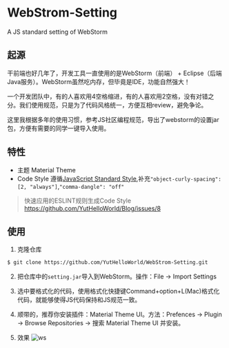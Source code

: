 # WebStrom-Setting
A JS standard setting of WebStorm

## 起源

干前端也好几年了，开发工具一直使用的是WebStorm（前端） + Eclipse（后端Java服务）。WebStorm虽然吃内存，但毕竟是IDE，功能自然强大！

一个开发团队中，有的人喜欢用4空格缩进，有的人喜欢用2空格，没有对错之分。我们使用规范，只是为了代码风格统一，方便互相review，避免争论。

这里我根据多年的使用习惯，参考JS社区编程规范，导出了webstorm的设置jar包，方便有需要的同学一键导入使用。

## 特性

- 主题 Material Theme
- Code Style 遵循[JavaScript Standard Style](https://standardjs.com/readme-zhcn.html#usage),补充`"object-curly-spacing": [2, "always"]`,`"comma-dangle": "off"`

> 快速应用的ESLINT规则生成Code Style  
https://github.com/YutHelloWorld/Blog/issues/8
## 使用

1. 克隆仓库

```bash
$ git clone https://github.com/YutHelloWorld/WebStrom-Setting.git
```

2. 把仓库中的`setting.jar`导入到WebStorm。操作：File -> Import Settings

3. 选中要格式化的代码，使用格式化快捷键Command+option+L(Mac)格式化代码，就能够使得JS代码保持和JS规范一致。

4. 顺带的，推荐你安装插件：Material Theme UI。方法：Prefences -> Plugin -> Browse Repositories -> 搜索 Material Theme UI 并安装。

5. 效果
![ws](https://user-images.githubusercontent.com/20860159/29484307-641b0cea-84ee-11e7-995a-b56797c3d3b6.jpg)
